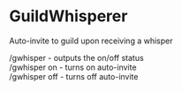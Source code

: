 # GuildWhisperer
Auto-invite to guild upon receiving a whisper

/gwhisper - outputs the on/off status  
/gwhisper on - turns on auto-invite  
/gwhisper off - turns off auto-invite  
